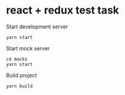 # react + redux test task

Start development server

```
yarn start
```

Start mock server

```
cd mocks
yarn start
```

Build project

```
yarn build
```

